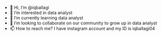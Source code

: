 - 👋 Hi, I’m @iqballagi
- 👀 I’m interested in data analyst
- 🌱 I’m currently learning data analyst
- 💞️ I’m looking to collaborate on our community to grow up in data analyst
- 📫 How to reach me? I have instagram account and my ID is iqballagi04

<!---
iqballagi/iqballagi is a ✨ special ✨ repository because its `README.md` (this file) appears on your GitHub profile.
You can click the Preview link to take a look at your changes.
--->
